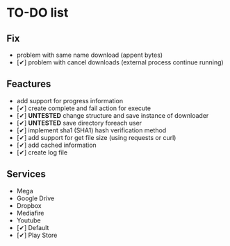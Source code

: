 # TO-DO list

## Fix
* problem with same name download (appent bytes)
* [✔] problem with cancel downloads (external process continue running)

## Feactures
* add support for progress information
* [✔] create complete and fail action for execute
* [✔] **UNTESTED** change structure and save instance of downloader
* [✔] **UNTESTED** save directory foreach user
* [✔] implement sha1 (SHA1) hash verification method
* [✔] add support for get file size (using requests or curl)
* [✔] add cached information
* [✔] create log file

## Services
* Mega
* Google Drive
* Dropbox
* Mediafire
* Youtube
* [✔] Default
* [✔] Play Store
